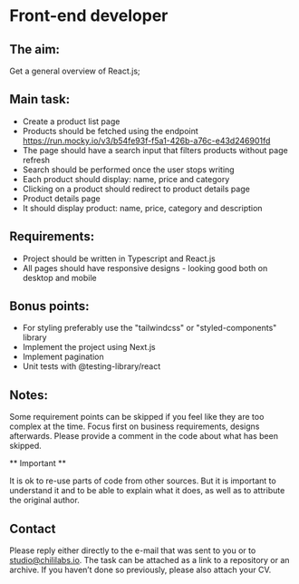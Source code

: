 # Front-end developer
## The aim:
Get a general overview of React.js;

## Main task:

* Create a product list page
* Products should be fetched using the endpoint https://run.mocky.io/v3/b54fe93f-f5a1-426b-a76c-e43d246901fd
* The page should have a search input that filters products without page refresh
* Search should be performed once the user stops writing
* Each product should display: name, price and category
* Clicking on a product should redirect to product details page
* Product details page
* It should display product: name, price, category and description

## Requirements:

* Project should be written in Typescript and React.js
* All pages should have responsive designs - looking good both on desktop and mobile

## Bonus points:

* For styling preferably use the "tailwindcss" or "styled-components" library
* Implement the project using Next.js
* Implement pagination
* Unit tests with @testing-library/react

## Notes:

Some requirement points can be skipped if you feel like they are too complex at the time. 
Focus first on business requirements, designs afterwards. Please provide a comment in the code about what has been skipped.

** Important **

It is ok to re-use parts of code from other sources. But it is important to understand it and to be able to explain what it does, as well as to attribute the original author.

## Contact

Please reply either directly to the e-mail that was sent to you or to studio@chililabs.io.
The task can be attached as a link to a repository or an archive. If you haven’t done so previously, please also attach your CV.

